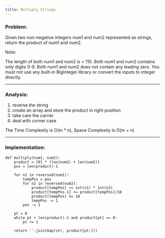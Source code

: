 ```yaml
---
title: Multiply Strings
---
```


### Problem:
Given two non-negative integers num1 and num2 represented as strings, return the product of num1 and num2.

Note:

The length of both num1 and num2 is < 110.
Both num1 and num2 contains only digits 0-9.
Both num1 and num2 does not contain any leading zero.
You must not use any built-in BigInteger library or convert the inputs to integer directly.

***

### Analysis:
1. reverse the string
2. create an array and store the product in right position
3. take care the carrier
4. deal with corner case

The Time Complexity is O(m * n), Space Complexity is O(m + n)
***

### Implementation:
```
def multiply(num1, num2):
    product = [0] * (len(num1) + len(num2))
    pos = len(product)-1
    
    for n1 in reversed(num1):
        tempPos = pos
        for n2 in reversed(num2):
            product[tempPos] += int(n1) * int(n2)
            product[tempPos-1] += product[tempPos]/10
            product[tempPos] %= 10
            tempPos -= 1
        pos -= 1
        
    pt = 0
    while pt < len(product)-1 and product[pt] == 0:
        pt += 1

    return ''.join(map(str, product[pt:]))
```
